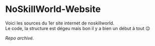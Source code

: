 # NoSkillWorld-Website

Voici les sources du 1er site internet de noskillworld.<br>
Le code, la structure est dégeu mais bon il y a bien un début à tout 😉

*Repo archivé.*

